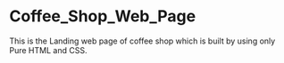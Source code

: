 # Coffee_Shop_Web_Page
This is the Landing web page of coffee shop which is built by using only Pure HTML and CSS.
